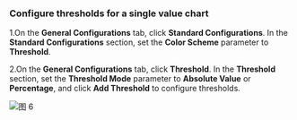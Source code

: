 ### Configure thresholds for a single value chart

1.On the **General Configurations** tab, click **Standard Configurations**. In the **Standard Configurations** section, set the **Color Scheme** parameter to **Threshold**.

2.On the **General Configurations** tab, click **Threshold**. In the **Threshold** section, set the **Threshold Mode** parameter to **Absolute Value** or **Percentage**, and click **Add Threshold** to configure thresholds.

![图 6](/img/src/en/visulization/statistics/statistics6.png)
